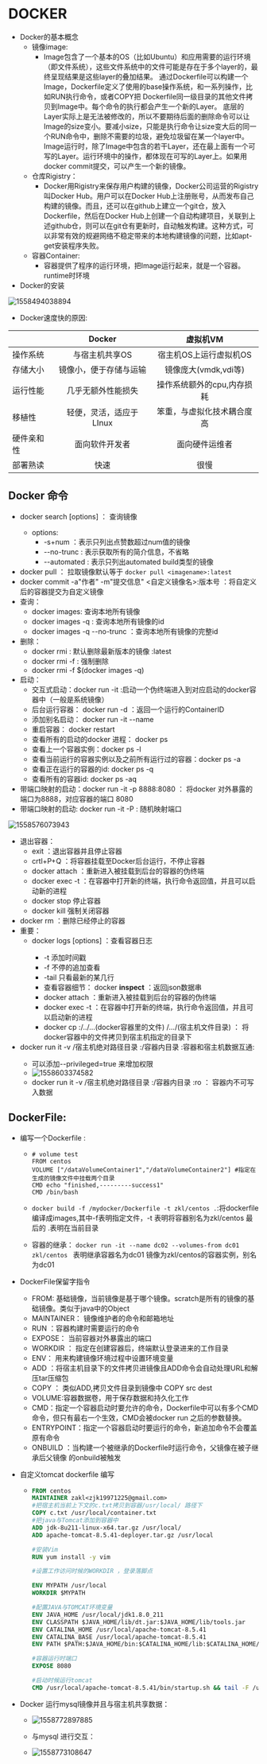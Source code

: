 # DOCKER

+ Docker的基本概念
  + 镜像image:
    + Image包含了一个基本的OS（比如Ubuntu）和应用需要的运行环境（即文件系统），这些文件系统中的文件可能是存在于多个layer的，最终呈现结果是这些layer的叠加结果。
       通过Dockerfile可以构建一个Image，Dockerfile定义了使用的base操作系统，和一系列操作，比如RUN执行命令，或者COPY把 Dockerfile同一级目录的其他文件拷贝到Image中。每个命令的执行都会产生一个新的Layer。
       底层的Layer实际上是无法被修改的，所以不要期待后面的删除命令可以让Image的size变小。要减小size，只能是执行命令让size变大后的同一个RUN命令中，删除不需要的垃圾，避免垃圾留在某一个layer中。
       Image运行时，除了Image中包含的若干Layer，还在最上面有一个可写的Layer。运行环境中的操作，都体现在可写的Layer上。如果用docker commit提交，可以产生一个新的镜像。
  + 仓库Rigistry：
    + Docker用Rigistry来保存用户构建的镜像，Docker公司运营的Rigistry叫Docker Hub。用户可以在Docker Hub上注册账号，从而发布自己构建的镜像。而且，还可以在github上建立一个git仓，放入Dockerfile，然后在Docker Hub上创建一个自动构建项目，关联到上述github仓，则可以在git仓有更新时，自动触发构建。这种方式，可以非常有效的规避网络不稳定带来的本地构建镜像的问题，比如apt-get安装程序失败。
  + 容器Container:
    + 容器提供了程序的运行环境，把Image运行起来，就是一个容器。runtime时环境
+ Docker的安装

![1558494038894](C:\Users\HP\AppData\Roaming\Typora\typora-user-images\1558494038894.png)

+ Docker速度快的原因:
  

||Docker|虚拟机VM|
|:---|:---:|:---:|
| 操作系统   |与宿主机共享OS|宿主机OS上运行虚拟机OS|
|存储大小|镜像小，便于存储与运输|镜像庞大(vmdk,vdi等)|
|运行性能|几乎无额外性能损失|操作系统额外的cpu,内存损耗|
|移植性|轻便，灵活，适应于LInux|笨重，与虚拟化技术耦合度高|
|硬件亲和性|面向软件开发者|面向硬件运维者|
|部署熟读|快速|很慢|

## Docker 命令

+ docker  search   [options]  <imagename> ： 查询镜像
  + options:  
    + -s+num  ：表示只列出点赞数超过num值的镜像
    + --no-trunc : 表示获取所有的简介信息，不省略
    + --automated : 表示只列出automated build类型的镜像
+ docker pull <imagename> ： 拉取镜像默认等于 `docker pull <imagename>:latest`
+ docker commit -a"作者" -m"提交信息" <ContainerId>  <自定义镜像名>:版本号 ：将自定义后的容器提交为自定义镜像
+ 查询：
  + docker images: 查询本地所有镜像
  + docker  images -q : 查询本地所有镜像的id
  + docker images  -q --no-trunc ：查询本地所有镜像的完整id
+ 删除：
  + docker rmi <imagename> :  默认删除最新版本的镜像    :latest
  + docker rmi -f <imagename> : 强制删除
  + docker rmi  -f  $(docker images -q) 
+ 启动：
  + 交互式启动：docker run -it <ImageId>  :启动一个伪终端进入到对应启动的docker容器中（一般是系统镜像）
  + 后台运行容器： docker run -d <ImageId> ：返回一个运行的ContainerID
  + 添加别名启动： docker run -it --name  <name> <ImageId> 
  + 重启容器： docker restart <containerID>
  + 查看所有的启动的docker 进程： docker ps
  + 查看上一个容器实例：docker ps -l
  + 查看当前运行的容器实例以及之前所有运行过的容器：docker ps -a
  + 查看正在运行的容器的id: docker ps -q
  + 查看所有的容器id: docker ps -aq
+ 带端口映射的启动：docker run -it -p 8888:8080 <ImageId> ： 将docker 对外暴露的端口为8888，对应容器的端口 8080
+ 带端口映射的启动:   docker run -it -P  <imageId> : 随机映射端口

![1558576073943](C:\Users\HP\AppData\Roaming\Typora\typora-user-images\1558576073943.png)

+ 退出容器：
  + exit ：退出容器并且停止容器
  + crtl+P+Q ：将容器挂载至Docker后台运行，不停止容器
  + docker attach <ContainerId> ：重新进入被挂载到后台的容器的伪终端
  + docker  exec  -t <containerId>  <command>：在容器中打开新的终端，执行命令返回值，并且可以启动新的进程
  + docker stop <containerId> 停止容器
  + docker kill <containerID> 强制关闭容器
+ docker rm  <ContainerId> ：删除已经停止的容器
+ 重要：
  + docker logs [options] <ContainerID>  ：查看容器日志
    + -t  添加时间戳
    + -f  不停的追加查看
    + -tail  只看最新的某几行
    + 查看容器细节： docker **inspect** <ContainerId> ：返回json数据串
    + docker attach <ContainerId> ：重新进入被挂载到后台的容器的伪终端
    + docker  exec  -t <containerId>  <command>：在容器中打开新的终端，执行命令返回值，并且可以启动新的进程
    + docker cp <containerId>:/../...(docker容器里的文件)  /.../(宿主机文件目录)  ： 将docker容器中的文件拷贝到宿主机指定的目录下  
+ docker run it -v /宿主机绝对路径目录 :/容器内目录  <ImageName> :容器和宿主机数据互通:
  + 可以添加--privileged=true 来增加权限
  + ![1558603374582](C:\Users\HP\AppData\Roaming\Typora\typora-user-images\1558603374582.png)
  + docker run it -v /宿主机绝对路径目录 :/容器内目录 :ro <ImageName> ： 容器内不可写入数据

## DockerFile:

+ 编写一个Dockerfile :

  + ```
    # volume test
    FROM centos
    VOLUME ["/dataVolumeContainer1","/dataVolumeContainer2"] #指定在生成的镜像文件中挂载两个目录
    CMD echo "finished,---------success1"
    CMD /bin/bash
    ```

  + `docker build -f /mydocker/Dockerfile -t zkl/centos .`:将dockerfile编译成images,其中-f表明指定文件，-t 表明将容器别名为zkl/centos 最后的 .表明在当前目录

  + 容器的继承： `docker run -it --name dc02 --volumes-from dc01 zkl/centos `  表明继承容器名为dc01 镜像为zkl/centos的容器实例，别名为dc01

+ DockerFile保留字指令
  + FROM:  基础镜像，当前镜像是基于哪个镜像。scratch是所有的镜像的基础镜像。类似于java中的Object
  + MAINTAINER： 镜像维护者的命令和邮箱地址
  + RUN ：容器构建时需要运行的命令
  + EXPOSE： 当前容器对外暴露出的端口
  + WORKDIR ： 指定在创建容器后，终端默认登录进来的工作目录
  + ENV： 用来构建镜像环境过程中设置环境变量
  + ADD ：将宿主机目录下的文件拷贝进镜像且ADD命令会自动处理URL和解压tar压缩包
  + COPY ： 类似ADD,拷贝文件目录到镜像中  COPY src  dest
  + VOLUME:容器数据卷，用于保存数据和持久化工作
  + CMD：指定一个容器启动时要允许的命令，Dockerfile中可以有多个CMD命令，但只有最右一个生效，CMD会被docker run 之后的参数替换。
  + ENTRYPOINT：指定一个容器启动时要运行的命令，新追加命令不会覆盖原有命令
  + ONBUILD ：当构建一个被继承的Dockerfile时运行命令，父镜像在被子继承后父镜像 的onbuild被触发

+ 自定义tomcat dockerfile 编写

  + ```dockerfile
    FROM centos 
    MAINTAINER zakl<zjk19971225@gmail.com>
    #把宿主机当前上下文的c.txt拷贝到容器/usr/local/ 路径下
    COPY c.txt /usr/local/container.txt
    #把java与Tomcat添加到容器中
    ADD jdk-8u211-linux-x64.tar.gz /usr/local/
    ADD apache-tomcat-8.5.41-deployer.tar.gz /usr/local
    
    #安装Vim
    RUN yum install -y vim
    
    #设置工作访问时候的WORKDIR ，登录落脚点
    
    ENV MYPATH /usr/local
    WORKDIR $MYPATH
    
    #配置JAVA与TOMCAT环境变量
    ENV JAVA_HOME /usr/local/jdk1.8.0_211
    ENV CLASSPATH $JAVA_HOME/lib/dt.jar:$JAVA_HOME/lib/tools.jar
    ENV CATALINA_HOME /usr/local/apache-tomcat-8.5.41
    ENV CATALINA_BASE /usr/local/apache-tomcat-8.5.41
    ENV PATH $PATH:$JAVA_HOME/bin:$CATALINA_HOME/lib:$CATALINA_HOME/bin
    
    #容器运行时端口
    EXPOSE 8080
    
    #启动时候运行tomcat
    CMD /usr/local/apache-tomcat-8.5.41/bin/startup.sh && tail -F /usr/local/apache-tomcat-8.5.41/bins/logs/catalina.out
    
    ```

    

  



+ Docker 运行mysql镜像并且与宿主机共享数据：

  + ![1558772897885](C:\Users\HP\AppData\Roaming\Typora\typora-user-images\1558772897885.png)

  + 与mysql 进行交互：

  + ![1558773108647](C:\Users\HP\AppData\Roaming\Typora\typora-user-images\1558773108647.png)

    